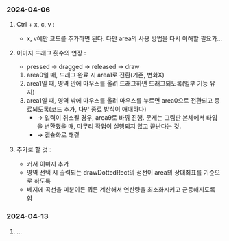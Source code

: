 
### 2024-04-06

1. Ctrl + x, c, v :
    - x, v에만 코드를 추가하면 된다. 다만 area의 사용 방법을 다시 이해할 필요가...

2. 이미지 드래그 횟수의 연장 :
    - pressed → dragged → released → draw
    1. area0일 때, 드래그 완료 시 area1로 전환(기존, 변화X)
    2. area1일 때, 영역 안에 마우스를 올려 드래그하면 드래그되도록(일부 기능 유지)
    3. area1일 때, 영역 밖에 마우스를 올려 마우스를 누르면 area0으로 전환되고 종료되도록(코드 추가, 다만 종료 방식이 애매하다)
        - → 입력이 취소될 경우, area9로 바꿔 진행. 문제는 그림판 본체에서 타입을 변환했을 때, 마무리 작업이 실행되지 않고 끝난다는 것.
        - → 캡슐화로 해결

3. 추가로 할 것 :
    - 커서 이미지 추가
    - 영역 선택 시 출력되는 drawDottedRect의 점선이 area의 상대죄표를 기준으로 하도록
    - 베지에 곡선을  미분이든 뭐든 계산해서 연산량을 최소화시키고 균등해지도록 함

### 2024-04-13

1. ...
